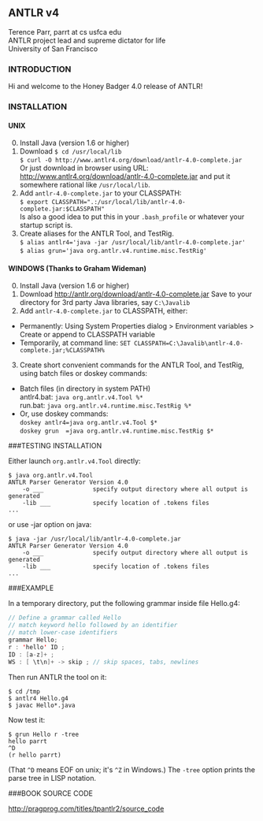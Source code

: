 ## ANTLR v4

Terence Parr, parrt at cs usfca edu<br>
ANTLR project lead and supreme dictator for life<br>
University of San Francisco<br>

### INTRODUCTION

Hi and welcome to the Honey Badger 4.0 release of ANTLR!

### INSTALLATION

#### UNIX

0. Install Java (version 1.6 or higher)
1. Download
   `$ cd /usr/local/lib`<br>
   `$ curl -O http://www.antlr4.org/download/antlr-4.0-complete.jar`<br>
   Or just download in browser using URL: http://www.antlr4.org/download/antlr-4.0-complete.jar
   and put it somewhere rational like `/usr/local/lib`.
2. Add `antlr-4.0-complete.jar` to your CLASSPATH:<br>
   `$ export CLASSPATH=".:/usr/local/lib/antlr-4.0-complete.jar:$CLASSPATH"`<br>
   Is also a good idea to put this in your `.bash_profile` or whatever your
   startup script is.
3. Create aliases for the ANTLR Tool, and TestRig.<br>
   `$ alias antlr4='java -jar /usr/local/lib/antlr-4.0-complete.jar'`<br>
   `$ alias grun='java org.antlr.v4.runtime.misc.TestRig'`

#### WINDOWS (Thanks to Graham Wideman)

0. Install Java (version 1.6 or higher)
1. Download http://antlr.org/download/antlr-4.0-complete.jar
   Save to your directory for 3rd party Java libraries, say `C:\Javalib`
2. Add `antlr-4.0-complete.jar` to CLASSPATH, either:
 * Permanently: Using System Properties dialog > Environment variables >
   Create or append to CLASSPATH variable
 * Temporarily, at command line:
   `SET CLASSPATH=C:\Javalib\antlr-4.0-complete.jar;%CLASSPATH%`
3. Create short convenient commands for the ANTLR Tool, and TestRig,
   using batch files or doskey commands:
 * Batch files (in directory in system PATH)<br>
   antlr4.bat: `java org.antlr.v4.Tool %*`<br>
   run.bat: `java org.antlr.v4.runtime.misc.TestRig %*`
 * Or, use doskey commands:<br>
   `doskey antlr4=java org.antlr.v4.Tool $*`<br>
   `doskey grun  =java org.antlr.v4.runtime.misc.TestRig $*`

###TESTING INSTALLATION

Either launch `org.antlr.v4.Tool` directly:

```
$ java org.antlr.v4.Tool
ANTLR Parser Generator Version 4.0
    -o ___              specify output directory where all output is generated
    -lib ___            specify location of .tokens files
...
```

or use -jar option on java:

```
$ java -jar /usr/local/lib/antlr-4.0-complete.jar
ANTLR Parser Generator Version 4.0
    -o ___              specify output directory where all output is generated
    -lib ___            specify location of .tokens files
...
```

###EXAMPLE

In a temporary directory, put the following grammar inside file Hello.g4:

```java
// Define a grammar called Hello
// match keyword hello followed by an identifier
// match lower-case identifiers
grammar Hello;
r : 'hello' ID ;
ID : [a-z]+ ;
WS : [ \t\n]+ -> skip ; // skip spaces, tabs, newlines
```

Then run ANTLR the tool on it:

```
$ cd /tmp
$ antlr4 Hello.g4
$ javac Hello*.java
```

Now test it:

```
$ grun Hello r -tree
hello parrt
^D
(r hello parrt)
```

(That `^D` means EOF on unix; it's `^Z` in Windows.) The `-tree` option prints
the parse tree in LISP notation.

###BOOK SOURCE CODE

http://pragprog.com/titles/tpantlr2/source_code
